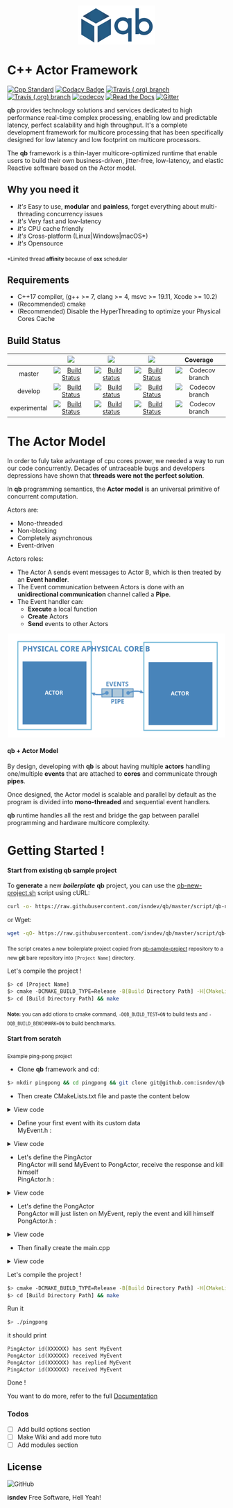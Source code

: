 <p align="center"><img src="./ressources/logo.svg" width="180px" /></p>

# C++ Actor Framework

[![Cpp Standard](https://img.shields.io/badge/C%2B%2B-17-blue.svg)](https://en.wikipedia.org/wiki/C%2B%2B17)
[![Codacy Badge](https://api.codacy.com/project/badge/Grade/674022e452e84497bc0a00e7a585758f)](https://www.codacy.com/app/isndev/qb?utm_source=github.com&amp;utm_medium=referral&amp;utm_content=isndev/qb&amp;utm_campaign=Badge_Grade)
[![Travis (.org) branch](https://img.shields.io/travis/isndev/qb/master.svg?label=master)](https://travis-ci.org/isndev/qb)
[![Travis (.org) branch](https://img.shields.io/travis/isndev/qb/develop.svg?label=develop)](https://travis-ci.org/isndev/qb)
[![codecov](https://codecov.io/gh/isndev/qb/branch/master/graph/badge.svg)](https://codecov.io/gh/isndev/qb)
[![Read the Docs](https://img.shields.io/readthedocs/pip.svg)](https://isndev.github.io/qb/)
[![Gitter](https://img.shields.io/gitter/room/isndev/qbaf.svg)](https://gitter.im/qbaf)

**qb** provides technology solutions and services dedicated to high performance real-time complex processing, enabling low and predictable latency, perfect scalability and high throughput. It's a complete development framework for multicore processing that has been specifically designed for low latency and low footprint on multicore processors.

The **qb** framework is a thin-layer multicore-optimized runtime that enable users to build their own business-driven, jitter-free, low-latency, and elastic Reactive software based on the Actor model.

## Why you need it
  - *It's* Easy to use, **modular** and **painless**, forget everything about multi-threading concurrency issues
  - *It's* Very fast and low-latency
  - *It's* CPU cache friendly
  - *It's* Cross-platform (Linux|Windows|macOS*)
  - *It's* Opensource
  
<sub>*Limited thread **affinity** because of **osx** scheduler</sub>
## Requirements
  - C++17 compiler, (g++ >= 7, clang >= 4, msvc >= 19.11, Xcode >= 10.2)
  - (Recommended) cmake
  - (Recommended) Disable the HyperThreading to optimize your Physical Cores Cache

## Build Status
|              | <img src="https://upload.wikimedia.org/wikipedia/commons/thumb/b/b0/NewTux.svg/1000px-NewTux.svg.png" width="25"/> | <img src="https://upload.wikimedia.org/wikipedia/commons/thumb/3/34/Windows_logo_-_2012_derivative.svg/50px-Windows_logo_-_2012_derivative.svg.png" width="25"/> | <img src="https://upload.wikimedia.org/wikipedia/commons/thumb/8/84/Apple_Computer_Logo_rainbow.svg/65px-Apple_Computer_Logo_rainbow.svg.png" width="25"/> | Coverage |
|:------------:|:-----:|:-------:|:--------:|:--------:|
|    master    | [![Build Status](https://travis-ci.org/isndev/qb.svg?branch=master)](https://travis-ci.org/isndev/qb) | [![Build status](https://ci.appveyor.com/api/projects/status/aern7ygl63wa3c9b/branch/master?svg=true)](https://ci.appveyor.com/project/isndev/qb/branch/master) | [![Build Status](https://travis-ci.org/isndev/qb.svg?branch=master)](https://travis-ci.org/isndev/qb) | ![Codecov branch](https://img.shields.io/codecov/c/github/isndev/qb/master.svg) |
|    develop   | [![Build Status](https://travis-ci.org/isndev/qb.svg?branch=develop)](https://travis-ci.org/isndev/qb) | [![Build status](https://ci.appveyor.com/api/projects/status/aern7ygl63wa3c9b/branch/develop?svg=true)](https://ci.appveyor.com/project/isndev/qb/branch/develop) | [![Build Status](https://travis-ci.org/isndev/qb.svg?branch=develop)](https://travis-ci.org/isndev/qb) | ![Codecov branch](https://img.shields.io/codecov/c/github/isndev/qb/develop.svg) |
| experimental | [![Build Status](https://travis-ci.org/isndev/qb.svg?branch=experimental)](https://travis-ci.org/isndev/qb) | [![Build status](https://ci.appveyor.com/api/projects/status/aern7ygl63wa3c9b/branch/experimental?svg=true)](https://ci.appveyor.com/project/isndev/qb/branch/experimental) | [![Build Status](https://travis-ci.org/isndev/qb.svg?branch=experimental)](https://travis-ci.org/isndev/qb) | ![Codecov branch](https://img.shields.io/codecov/c/github/isndev/qb/experimental.svg) |

# The Actor Model

In order to fuly take advantage of cpu cores power, we needed a way to run our code concurrently. Decades of untraceable bugs and developers depressions have shown that **threads were not the perfect solution**.

In **qb** programming semantics, the **Actor model** is an universal primitive of concurrent computation.

Actors are:
- Mono-threaded
- Non-blocking
- Completely asynchronous
- Event-driven

Actors roles:
- The Actor A sends event messages to Actor B, which is then treated by an **Event handler**.
- The Event communication between Actors is done with an **unidirectional communication** channel called a **Pipe**.
- The Event handler can:
    - **Execute** a local function
    - **Create** Actors
    - **Send** events to other Actors

<p align="center"><img src="./ressources/BasicActorModel.svg" width="500px" /></p>

#### qb + Actor Model
By design, developing with **qb** is about having multiple **actors** handling one/multiple **events** that are attached to **cores** and communicate through **pipes**.

Once designed, the Actor model is scalable and parallel by default as the program is divided into **mono-threaded** and sequential event handlers.

**qb** runtime handles all the rest and bridge the gap between parallel programming and hardware multicore complexity.

# Getting Started !
#### Start from existing **qb** sample project
To **generate** a new ***boilerplate*** **qb** project, you can use the [qb-new-project.sh](https://github.com/isndev/qb/blob/master/script/qb-new-project.sh) script using cURL:

```sh
curl -o- https://raw.githubusercontent.com/isndev/qb/master/script/qb-new-project.sh | bash /dev/stdin [Project Name]
```

or Wget:

```sh
wget -qO- https://raw.githubusercontent.com/isndev/qb/master/script/qb-new-project.sh | bash /dev/stdin [Project Name]
```

<sub>The script creates a new boilerplate project copied from [qb-sample-project](https://github.com/isndev/qb-sample-project) repository to a new **git** bare repository into `[Project Name]` directory.</sub>

Let's compile the project !

```sh
$> cd [Project Name]
$> cmake -DCMAKE_BUILD_TYPE=Release -B[Build Directory Path] -H[CMakeList.txt Path]
$> cd [Build Directory Path] && make
```

<sub>**Note:** you can add otions to cmake command, `-DQB_BUILD_TEST=ON` to build tests and `-DQB_BUILD_BENCHMARK=ON` to build benchmarks.</sub>
 
#### Start from scratch
<sub>Example ping-pong project</sub>

- Clone **qb** framework and cd:
```bash
$> mkdir pingpong && cd pingpong && git clone git@github.com:isndev/qb.git
```
- Then create CMakeLists.txt file and paste the content below
<details close>
<summary>View code</summary>

```cmake
# CMakeLists.txt file
cmake_minimum_required(VERSION 3.10)
project(pingpong)

# qb minimum requirements
set(CMAKE_CXX_STANDARD 17)
set(CMAKE_CXX_STANDARD_REQUIRED ON)
set(QB_PATH "${CMAKE_CURRENT_SOURCE_DIR}/qb")

# Add qb framework
add_subdirectory(${QB_PATH})

# Define your project source
set(SOURCE main.cpp)

add_executable(pingpong ${SOURCE})
# Link target with qb-core library
target_link_libraries(pingpong qb-core)
```
</details>


- Define your first event with its custom data <br>
  MyEvent.h :
<details close>
<summary>View code</summary>

```cpp
// MyEvent.h
#include <vector>
#include <qb/event.h>
#ifndef MYEVENT_H_
# define MYEVENT_H_
// Event example
struct MyEvent
 : public qb::Event // /!\ should inherit from qb event
{
    int data; // trivial data
    std::vector<int> container; // dynamic data
    // /!\ an event must never store an address of it own data
    // /!\ ex : int *ptr = &data;
    // /!\ avoid using std::string, instead use :
    // /!\ - fixed cstring
    // /!\ - pointer of std::string
    // /!\ - or compile with old ABI '-D_GLIBCXX_USE_CXX11_ABI=0'
};
#endif
```
</details>

- Let's define the PingActor <br>
  PingActor will send MyEvent to PongActor, receive the response and kill himself <br>
  PingActor.h :
<details close>
<summary>View code</summary>

```cpp
// PingActor.h file
#include <qb/actor.h>
#include "MyEvent.h"
#ifndef PINGACTOR_H_
# define PINGACTOR_H_

class PingActor
        : public qb::Actor // /!\ should inherit from qb actor
{
    const qb::ActorId _id_pong; // Pong ActorId
public:
    PingActor() = delete; // PingActor requires PongActor Actorid
    // /!\ never call any qb::Actor functions in constructor
    // /!\ use onInit function
    explicit PingActor(const qb::ActorId id_pong)
      : _id_pong(id_pong) {}

    // /!\ the engine will call this function before adding PingPongActor
    bool onInit() final {
        registerEvent<MyEvent>(*this);         // will listen MyEvent
        auto &event = push<MyEvent>(_id_pong); // push MyEvent to PongActor and keep a reference to the event
        event.data = 1337;                     // set trivial data
        event.container.push_back(7331);       // set dynamic data

        // debug print
        qb::io::cout() << "PingActor id(" << id() << ") has sent MyEvent" << std::endl;
        return true;                           // init ok
    }
    // will call this function when PingActor receives MyEvent
    void on(MyEvent &event) {
        // debug print
        qb::io::cout() << "PingActor id(" << id() << ") received MyEvent" << std::endl;
        kill(); // then notify engine to kill PingActor
    }
};

#endif
```
</details>

- Let's define the PongActor <br>
  PongActor will just listen on MyEvent, reply the event and kill himself <br>
  PongActor.h :
<details close>
<summary>View code</summary>

```cpp
// PongActor.h file
#include <qb/actor.h>
#include "MyEvent.h"
#ifndef PONGACTOR_H_
# define PONGACTOR_H_

class PongActor
        : public qb::Actor // /!\ should inherit from qb actor
{
public:
    // /!\ never call any qb::Actor functions in constructor
    // /!\ use onInit function
    PongActor() = default;

    // /!\ the engine will call this function before adding PongActor
    bool onInit() final {
        registerEvent<MyEvent>(*this);         // will just listen MyEvent

        return true;                           // init ok
    }
    // will call this function when PongActor receives MyEvent
    void on(MyEvent &event) {
        // debug print
        qb::io::cout() << "PongActor id(" << id() << ") received MyEvent" << std::endl;
        reply(event); // reply the event to SourceActor
        // debug print
        qb::io::cout() << "PongActor id(" << id() << ") has replied MyEvent" << std::endl;
        kill(); // then notify engine to kill PongActor
    }
};

#endif
```
</details>

- Then finally create the main.cpp
<details close>
<summary>View code</summary>

```cpp
// main.cpp file
#include <qb/main.h>
#include "PingActor.h"
#include "PongActor.h"

int main (int argc, char *argv[]) {
    // (optional) initialize the qb logger
    qb::io::log::init(argv[0]); // filename

    // configure the Engine
    // Note : I will use only the core 0 and 1
    qb::Main main({0, 1});

    // Build Pong Actor to core 0 and retrieve its unique identifier
    auto id_pong = main.addActor<PongActor>(0); // default constructed
    // Build Ping Actor to core 1 with Pong ActorId as parameter
    main.addActor<PingActor>(1, id_pong); // constructed with parameters

    main.start();  // start the engine asynchronously
    main.join();   // wait for the running engine
    // if all my actors had been destroyed then it will release the wait
    return 0;
}
```
</details>

Let's compile the project !
```sh
$> cmake -DCMAKE_BUILD_TYPE=Release -B[Build Directory Path] -H[CMakeList.txt Path]
$> cd [Build Directory Path] && make
```
Run it
```sh
$> ./pingpong
```
it should print
```
PingActor id(XXXXXX) has sent MyEvent
PongActor id(XXXXXX) received MyEvent
PongActor id(XXXXXX) has replied MyEvent
PingActor id(XXXXXX) received MyEvent
```
Done !

You want to do more, refer to the full [Documentation](https://isndev.github.io/qb/)

### Todos
  - [ ] Add build options section
  - [ ] Make Wiki and add more tuto
  - [ ] Add modules section

License
----

![GitHub](https://img.shields.io/github/license/isndev/qb.svg)

**isndev** Free Software, Hell Yeah!
